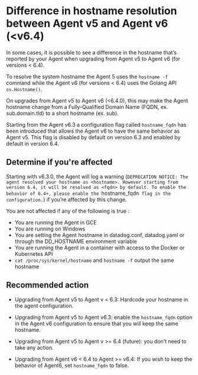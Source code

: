 # Difference in hostname resolution between Agent v5 and Agent v6 (<v6.4)

In some cases, it is possible to see a difference in the hostname that’s reported by your Agent when upgrading from Agent v5 to Agent v6 (for versions < 6.4). 

To resolve the system hostname the Agent 5 uses the `hostname -f` command while the Agent v6 (for versions < 6.4) uses the Golang API `os.Hostname()`. 

On upgrades from Agent v5 to Agent v6 (<6.4.0), this may make the Agent hostname change from a Fully-Qualified Domain Name (FQDN, ex. sub.domain.tld) to a short hostname (ex. sub). 

Starting from the Agent v6.3 a configuration flag called `hostname_fqdn` has been introduced that allows the Agent v6 to have the same behavior as Agent v5. This flag is disabled by default on version 6.3 and enabled by default in version 6.4.

## Determine if you're affected

Starting with v6.3.0, the Agent will log a warning (`DEPRECATION NOTICE: The agent resolved your hostname as <hostname>. However starting from version 6.4, it will be resolved as <fqdn> by default. To enable the behavior of 6.4+, please enable the `hostname_fqdn` flag in the configuration.`) if you’re affected by this change.

You are not affected if any of the following is true :
- You are running the Agent in GCE
- You are running on Windows
- You are setting the Agent hostname in datadog.conf, datadog.yaml or through the DD_HOSTNAME environment variable
- You are running the Agent in a container with access to the Docker or Kubernetes API
- `cat /proc/sys/kernel/hostname` and `hostname -f` output the same hostname

## Recommended action

- Upgrading from Agent v5 to Agent v < 6.3: Hardcode your hostname in the agent configuration.

- Upgrading from Agent v5 to Agent v6.3: enable the `hostname_fqdn` option in the Agent v6 configuration to ensure that you will keep the same hostname.

- Upgrading from Agent v5 to Agent v >= 6.4 (future): you don’t need to take any action.

- Upgrading from Agent v6 < 6.4 to Agent >= v6.4: If you wish to keep the behavior of Agent6, set `hostname_fqdn` to false.

